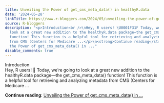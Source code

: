 ```yaml
---
title: Unveiling the Power of get_cms_meta_data() in healthyR.data
date: '2024-05-28'
linkTitle: https://www.r-bloggers.com/2024/05/unveiling-the-power-of-get_cms_meta_data-in-healthyr-data/
source: R-bloggers
description: "<p>Introduction<br />\nHey, R users! \U0001F31F Today, we’re going to
  look at a great new addition to the healthyR.data package—the get_cms_meta_data()
  function! This function is a helpful tool for retrieving and analyzing metadata
  from CMS (Centers for Medicare ...</p>\n<strong>Continue reading</strong>: <a href=\"https://www.r-bloggers.com/2024/05/unveiling-the-power-of-get_cms_meta_data-in-healthyr-data/\">Unveiling
  the Power of get_cms_meta_data() in ..."
disable_comments: true
---
```

<p>Introduction<br />
Hey, R users! 🌟 Today, we’re going to look at a great new addition to the healthyR.data package—the get_cms_meta_data() function! This function is a helpful tool for retrieving and analyzing metadata from CMS (Centers for Medicare ...</p>
<strong>Continue reading</strong>: <a href="https://www.r-bloggers.com/2024/05/unveiling-the-power-of-get_cms_meta_data-in-healthyr-data/">Unveiling the Power of get_cms_meta_data() in ...